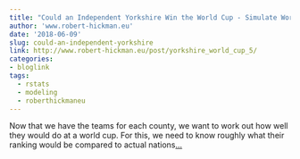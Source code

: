 ```yaml
---
title: "Could an Independent Yorkshire Win the World Cup - Simulate World Cups"
author: 'www.robert-hickman.eu'
date: '2018-06-09'
slug: could-an-independent-yorkshire
link: http://www.robert-hickman.eu/post/yorkshire_world_cup_5/
categories:
- bloglink
tags:
  - rstats
  - modeling
  - roberthickmaneu
---
```


Now that we have the teams for each county, we want to work out how well they would do at a world cup. For this, we need to know roughly what their ranking would be compared to actual nations[... <i class="fas fa-external-link-alt"></i>](http://www.robert-hickman.eu/post/yorkshire_world_cup_5/)

